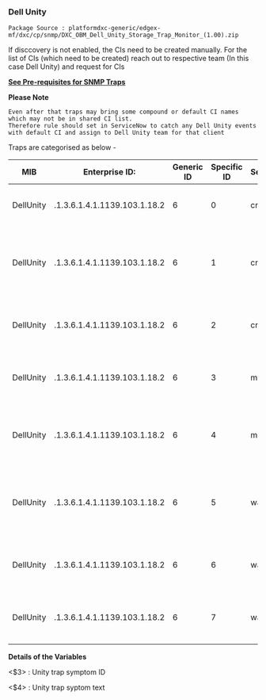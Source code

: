 ### Dell Unity

    Package Source : platformdxc-generic/edgex-mf/dxc/cp/snmp/DXC_OBM_Dell_Unity_Storage_Trap_Monitor_(1.00).zip

If disccovery is not enabled, the CIs need to be created manually. For the list of CIs (which need to be created) reach out to respective team (In this case Dell Unity) and request for CIs 

**[See Pre-requisites for SNMP Traps](https://github.dxc.com/pages/Innovation-Automation/edgex_documentation/User_Guides/monitoring/obm/policy_docs/policy_docs_traps/#monitoring-prerequisites)**

<b> Please Note </b>

    Even after that traps may bring some compound or default CI names which may not be in shared CI list. 
    Therefore rule should set in ServiceNow to catch any Dell Unity events with default CI and assign to Dell Unity team for that client

Traps are categorised as below -


| MIB|Enterprise ID:|Generic ID|Specific ID|Severity|Confdition name |Event Title |
| ----- | ----- | ------ | ----- | ----- | ------ | ------ |
DellUnity|.1.3.6.1.4.1.1139.103.1.18.2|6|0|critical|unityGenericTrapEmergency|Dell Unity - System is unusable - <$3>:<$4>
DellUnity|.1.3.6.1.4.1.1139.103.1.18.2|6|1|critical|unityGenericTrapAlert|Dell Unity -  Action needs to be taken immediately - <$3>:<$4>
DellUnity|.1.3.6.1.4.1.1139.103.1.18.2|6|2|critical|unityGenericTrapCritical|Dell Unity - The system is in critical condition - <$3>:<$4>
DellUnity|.1.3.6.1.4.1.1139.103.1.18.2|6|3|major|unityGenericTrapError|Dell Unity - There is an error in the system - <$3>:<$4>
DellUnity|.1.3.6.1.4.1.1139.103.1.18.2|6|4|minor|unityGenericTrapWarning|Dell Unity - There is a warning condition in the system - <$3>:<$4>
DellUnity|.1.3.6.1.4.1.1139.103.1.18.2|6|5|warning|unityGenericTrapNotice|Dell Unity - There is a normal but significant condition in the system - <$3>:<$4>
DellUnity|.1.3.6.1.4.1.1139.103.1.18.2|6|6|warning|unityGenericTrapInformational|Dell Unity - There is an informational message - <$3>:<$4>
DellUnity|.1.3.6.1.4.1.1139.103.1.18.2|6|7|warning|unityGenericTrapDebug|Dell Unity - There is a debug-level message - <$3>:<$4>



<b> Details of the Variables </b>

   <$3> : Unity trap symptom ID

   <$4> : Unity trap syptom text
